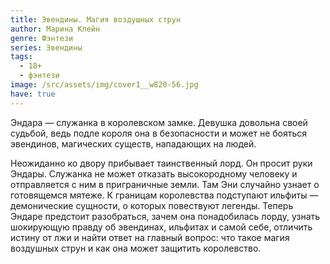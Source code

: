 ```yaml
---
title: Эвендины. Магия воздушных струн
author: Марина Клейн
genre: Фэнтези
series: Эвендины
tags:
  - 18+
  - фэнтези
image: /src/assets/img/cover1__w820-56.jpg
have: true
---
```

Эндара — служанка в королевском замке. Девушка довольна своей судьбой, ведь подле короля она в безопасности и может не бояться эвендинов, магических существ, нападающих на людей.

Неожиданно ко двору прибывает таинственный лорд. Он просит руки Эндары. Служанка не может отказать высокородному человеку и отправляется с ним в приграничные земли. Там Эни случайно узнает о готовящемся мятеже. К границам королевства подступают ильфиты — демонические сущности, о которых повествуют легенды. Теперь Эндаре предстоит разобраться, зачем она понадобилась лорду, узнать шокирующую правду об эвендинах, ильфитах и самой себе, отличить истину от лжи и найти ответ на главный вопрос: что такое магия воздушных струн и как она может защитить королевство.
